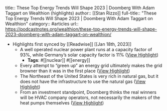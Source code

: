 title:: These Top Energy Trends Will Shape 2023 | Doomberg With Adam Taggart on Wealthion (highlights)
author:: [[Stan Rizzo]]
full-title:: "These Top Energy Trends Will Shape 2023 | Doomberg With Adam Taggart on Wealthion"
category:: #articles
url:: https://podcastnotes.org/wealthion/these-top-energy-trends-will-shape-2023-doomberg-with-adam-taggart-on-wealthion/

- Highlights first synced by [[Readwise]] [[Jan 18th, 2023]]
	- A well operated nuclear power plant runs at a capacity factor of 93%, while Germany’s solar capacity factor is 11% ([View Highlight](https://read.readwise.io/read/01gq21wbqbc07128jazhw91bbw))
		- **Tags**: #[[nuclear]] #[[energy]]
	- Every attempt to “green up” an energy grid ultimately makes the grid browner than it was in the first place ([View Highlight](https://read.readwise.io/read/01gq21x20ccdkbg7zq7mfx2be0))
	- The Northeast of the United States is very rich in natural gas, but it does not have the infrastructure to use the natural gas ([View Highlight](https://read.readwise.io/read/01gq21z8rzft7xdf11jxk49hwg))
	- From an investment standpoint, Doomberg thinks the real winners will be HVAC company operators, not necessarily the makers of the heat pumps themselves ([View Highlight](https://read.readwise.io/read/01gq220fm2njk01x1zzyzmrq62))
